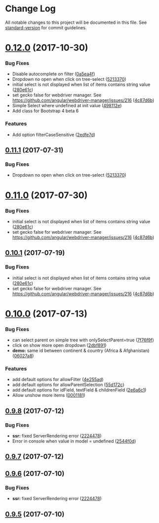 # Change Log

All notable changes to this project will be documented in this file. See [standard-version](https://github.com/conventional-changelog/standard-version) for commit guidelines.

<a name="0.12.0"></a>
# [0.12.0](https://github.com/crazyht/ngx-tree-select/compare/v0.10.0...v0.12.0) (2017-10-30)


### Bug Fixes

* Disable autocomplete on filter  ([0a5ea4f](https://github.com/crazyht/ngx-tree-select/commit/0a5ea4f))
* Dropdown no open when click on tree-select ([5213370](https://github.com/crazyht/ngx-tree-select/commit/5213370))
* initial select is not displayed when list of items contains string value ([280e61c](https://github.com/crazyht/ngx-tree-select/commit/280e61c))
* set gecko false for webdriver manager. See https://github.com/angular/webdriver-manager/issues/216 ([4c87d6b](https://github.com/crazyht/ngx-tree-select/commit/4c87d6b))
* Simple Select where undefined at init value ([498112e](https://github.com/crazyht/ngx-tree-select/commit/498112e))
* Add class for Bootstrap 4 beta 6

### Features

* Add option filterCaseSensitive ([2edfe7d](https://github.com/crazyht/ngx-tree-select/commit/2edfe7d))



<a name="0.11.1"></a>
## [0.11.1](https://github.com/crazyht/ngx-tree-select/compare/v0.11.0...v0.11.1) (2017-07-31)


### Bug Fixes

* Dropdown no open when click on tree-select ([5213370](https://github.com/crazyht/ngx-tree-select/commit/5213370))



<a name="0.11.0"></a>
# [0.11.0](https://github.com/crazyht/ngx-tree-select/compare/v0.10.0...v0.11.0) (2017-07-30)


### Bug Fixes

* initial select is not displayed when list of items contains string value ([280e61c](https://github.com/crazyht/ngx-tree-select/commit/280e61c))
* set gecko false for webdriver manager. See https://github.com/angular/webdriver-manager/issues/216 ([4c87d6b](https://github.com/crazyht/ngx-tree-select/commit/4c87d6b))



<a name="0.10.1"></a>
## [0.10.1](https://github.com/Crazyht/crazy-select/compare/v0.10.0...v0.10.1) (2017-07-19)


### Bug Fixes

* initial select is not displayed when list of items contains string value ([280e61c](https://github.com/Crazyht/crazy-select/commit/280e61c))
* set gecko false for webdriver manager. See https://github.com/angular/webdriver-manager/issues/216 ([4c87d6b](https://github.com/Crazyht/crazy-select/commit/4c87d6b))



<a name="0.10.0"></a>
# [0.10.0](https://github.com/Crazyht/crazy-select/compare/v0.9.8...v0.10.0) (2017-07-13)


### Bug Fixes

* can select parent on simple tree with onlySelectParent=true ([7f76f9f](https://github.com/Crazyht/crazy-select/commit/7f76f9f))
* click on show more open dropdown ([2dbf891](https://github.com/Crazyht/crazy-select/commit/2dbf891))
* **demo:** same id between continent & country (Africa & Afghanistan) ([06027a8](https://github.com/Crazyht/crazy-select/commit/06027a8))


### Features

* add default options for allowFilter ([4e255ad](https://github.com/Crazyht/crazy-select/commit/4e255ad))
* add default options for allowParentSelection ([55d172c](https://github.com/Crazyht/crazy-select/commit/55d172c))
* add default options for idField, textField & childrenField ([2e6a6c1](https://github.com/Crazyht/crazy-select/commit/2e6a6c1))
* Allow unshow more items ([0001181](https://github.com/Crazyht/crazy-select/commit/0001181))



<a name="0.9.8"></a>
## [0.9.8](https://github.com/Crazyht/ngx-tree-select/compare/v0.1.5...v0.9.8) (2017-07-12)


### Bug Fixes

* **ssr:** fixed ServerRendering error  ([2224478](https://github.com/Crazyht/ngx-tree-select/commit/2224478))
* Error in console when value in model = undefined ([2544f0d](https://github.com/Crazyht/ngx-tree-select/commit/2544f0d))



<a name="0.9.7"></a>
## [0.9.7](https://github.com/Crazyht/crazy-select/compare/v0.9.6...v0.9.7) (2017-07-12)



<a name="0.9.6"></a>
## [0.9.6](https://github.com/Crazyht/crazy-select/compare/v0.9.5...v0.9.6) (2017-07-10)


### Bug Fixes

* **ssr:** fixed ServerRendering error  ([2224478](https://github.com/Crazyht/crazy-select/commit/2224478))



<a name="0.9.5"></a>
## [0.9.5](https://github.com/Crazyht/crazy-select/compare/v0.1.5...v0.9.5) (2017-07-10)
